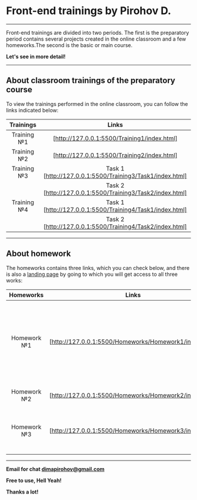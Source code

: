 # Front-end trainings by Pirohov D.
---
Front-end trainings are divided into two periods. The first is the preparatory period contains several projects created in the online classroom and a few homeworks.The second is the basic or main course.

**Let's see in more detail!**

---
## About classroom trainings of the preparatory course

To view the trainings performed in the online classroom, you can follow the links indicated below:

| Trainings | Links |
| :------: | :------: |
| Training №1 | [http://127.0.0.1:5500/Training1/index.html] |
| Training №2| [http://127.0.0.1:5500/Training2/index.html] |
| Training №3 | Task 1 [http://127.0.0.1:5500/Training3/Task1/index.html]
||Task 2 [http://127.0.0.1:5500/Training3/Task2/index.html] |
| Training №4 | Task 1 [http://127.0.0.1:5500/Training4/Task1/index.html]
||Task 2 [http://127.0.0.1:5500/Training4/Task2/index.html] |
---
## About homework

The homeworks contains three links, which you can check below, and there is also a [landing page](http://localhost:52330/Homeworks/index.html) by going to which you will get access to all three works:

| Homeworks | Links |About|
| :------: | :------: | :------: |
| Homework №1 | [http://127.0.0.1:5500/Homeworks/Homework1/index.html] | structure with links to html files, markup containing block and inline tags, link in images, video|
| Homework №2| [http://127.0.0.1:5500/Homeworks/Homework2/index.html] | list, table, registration form| 
| Homework №3 | [http://127.0.0.1:5500/Homeworks/Homework3/index.html] | registration form contains textarea, email, list, checkbox |
---
**Email for chat <dimapirohov@gmail.com>**

**Free to use, Hell Yeah!**

**Thanks a lot!**
